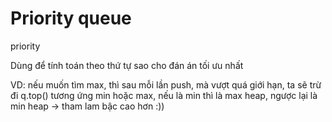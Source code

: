 # Priority queue

priority<queue>

Dùng để tính toán theo thứ tự sao cho đán án tối ưu nhất

VD: nếu muốn tìm max, thì sau mỗi lần push, mà vượt quá giới hạn, ta sẽ trừ đi q.top() tương ứng min hoặc max, nếu là min thì là max heap, ngược lại là min heap → tham lam bậc cao hơn :))
